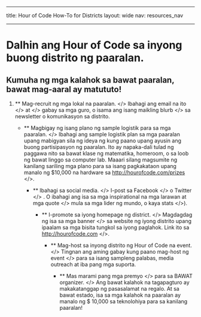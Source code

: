 * * *

title: Hour of Code How-To for Districts layout: wide nav: resources_nav

* * *

# Dalhin ang Hour of Code sa inyong buong distrito ng paaralan.

## Kumuha ng mga kalahok sa bawat paaralan, bawat mag-aaral ay matututo!

  1. ** Mag-recruit ng mga lokal na paaralan. </> Ibahagi  ang email na ito </> at  </> gabay sa mga guro, o isama ang isang  maikling blurb </> sa newsletter o komunikasyon sa distrito.</p></li> 
    
      * ** Magbigay ng isang plano ng sample logistik para sa mga paaralan. </> Ibahagi ang sample logistik plan sa mga paaralan upang mabigyan sila ng ideya ng kung paano upang ayusin ang buong partisipasyon ng paaralan. Ito ay napaka-dali tulad ng paggawa nito sa bawat klase ng matematika, homeroom, o sa loob ng bawat linggo sa computer lab. Maaari silang magsumite ng kanilang sariling mga plano para sa isang pagkakataon upang manalo ng $10,000 na hardware sa  http://hourofcode.com/prizes </>.</p></li> 
        
          * ** Ibahagi sa social media. </> I-post sa  Facebook </> o  Twitter </> . O ibahagi ang isa sa mga inspirational na  mga larawan at mga quote </> mula sa mga lider ng ​​mundo, o kaya  stats </>).</p></li> 
            
              * ** I-promote sa iyong homepage ng district. </> Magdagdag ng isa sa mga  banner </> sa website ng iyong distrito upang ipaalam sa mga bisita tungkol sa iyong paglahok. Link ito sa  http://hourofcode.com </>.</p></li> 
                
                  * ** Mag-host sa inyong distrito ng Hour of Code na event. </> Tingnan ang aming  gabay kung paano mag-host ng event </> para sa isang sampleng palabas, media outreach at iba pang mga suporta.</p></li> 
                    
                      * ** Mas marami pang  mga premyo </> para sa BAWAT organizer. </> Ang bawat kalahok na tagapagturo ay makakatanggap ng pasasalamat na regalo. At sa bawat estado, isa sa mga kalahok na paaralan ay manalo ng $ 10,000 sa teknolohiya para sa kanilang paaralan!</p></li> </ol>
